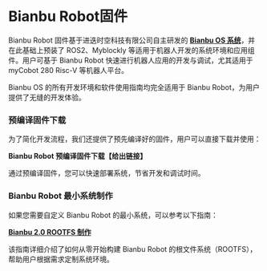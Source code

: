 # Bianbu Robot固件

Bianbu Robot 固件基于进迭时空科技有限公司自主研发的 [**Bianbu OS 系统**](https://bianbu.spacemit.com/)，并在此基础上预装了 ROS2、Myblockly 等适用于机器人开发的系统环境和应用组件。用户可基于 Bianbu Robot 快速进行机器人应用的开发与调试，尤其适用于 myCobot 280 Risc-V 等机器人平台。

Bianbu OS 的所有开发环境和软件使用指南均完全适用于 Bianbu Robot，为用户提供了无缝的开发体验。

### **预编译固件下载**

为了简化开发流程，我们还提供了预先编译好的固件，用户可以直接下载并使用：

**Bianbu Robot 预编译固件下载【给出链接】**

通过预编译固件，您可以快速部署系统，节省开发和调试时间。

### **Bianbu Robot 最小系统制作**

如果您需要自定义 Bianbu Robot 的最小系统，可以参考以下指南：

**[Bianbu 2.0 ROOTFS 制作](https://bianbu.spacemit.com/system_integration/bianbu_2.0_rootfs_create)**

该指南详细介绍了如何从零开始构建 Bianbu Robot 的根文件系统（ROOTFS），帮助用户根据需求定制系统环境。
